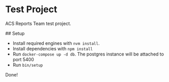 # Test Project

ACS Reports Team test project.

## Setup

- Install required engines with `nvm install`.
- Install dependencies with `npm install`
- Run `docker-compose up -d db`. The postgres instance will be attached to port 5400
- Run `bin/setup`

Done!
